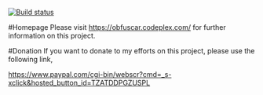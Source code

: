 [![Build status](https://ci.appveyor.com/api/projects/status/4y3enjufejbn94hd)](https://ci.appveyor.com/project/lextm/obfuscar)

#Homepage
Please visit https://obfuscar.codeplex.com/ for further information on this project.

#Donation
If you want to donate to my efforts on this project, please use the following link,

https://www.paypal.com/cgi-bin/webscr?cmd=_s-xclick&hosted_button_id=TZATDDPGZUSPL